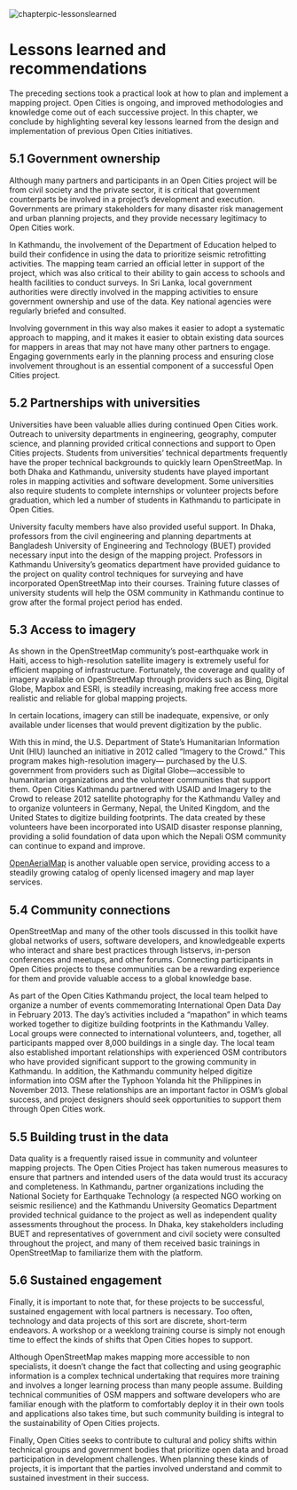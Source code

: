 <div class="c-box-image">
    <img src="/images/posts/5/chapterpic-lessonslearned-2.jpg" alt="chapterpic-lessonslearned" />
</div>

# Lessons learned and recommendations

The preceding sections took a practical look at how to plan and implement a mapping project. Open Cities is ongoing, and improved methodologies and knowledge come out of each successive project. In this chapter, we conclude by highlighting several key lessons learned from the design and implementation of previous Open Cities initiatives.

## 5.1 Government ownership

Although many partners and participants in an Open Cities project will be from civil society and the private sector, it is critical that government counterparts be involved in a project’s development and execution. Governments are primary stakeholders for many disaster risk management and urban planning projects, and they provide necessary legitimacy to Open Cities work.

In Kathmandu, the involvement of the Department of Education helped to build their confidence in using the data to prioritize seismic retrofitting activities. The mapping team carried an official letter in support of the project, which was also critical to their ability to gain access to schools and health facilities to conduct surveys. In Sri Lanka, local government authorities were directly involved in the mapping activities to ensure government ownership and use of the data. Key national agencies were regularly briefed and consulted.

Involving government in this way also makes it easier to adopt a systematic approach to mapping, and it makes it easier to obtain existing data sources for mappers in areas that may not have many other partners to engage. Engaging governments early in the planning process and ensuring close involvement throughout is an essential component of a successful Open Cities project.


## 5.2 Partnerships with universities

Universities have been valuable allies during continued Open Cities work. Outreach to university departments in engineering, geography, computer science, and planning provided critical connections and support to Open Cities projects. Students from universities’ technical departments frequently have the proper technical backgrounds to quickly learn OpenStreetMap. In both Dhaka and Kathmandu, university students have played important roles in mapping activities and software development. Some universities also require students to complete internships or volunteer projects before graduation, which led a number of students in Kathmandu to participate in Open Cities.

University faculty members have also provided useful support. In Dhaka, professors from the civil engineering and planning departments at Bangladesh University of Engineering and Technology (BUET) provided necessary input into the design of the mapping project. Professors in Kathmandu University’s geomatics department have provided guidance to the project on quality control techniques for surveying and have incorporated OpenStreetMap into their courses. Training future classes of university students will help the OSM community in Kathmandu continue to grow after the formal project period has ended.


## 5.3 Access to imagery

As shown in the OpenStreetMap community’s post-earthquake work in Haiti, access to high-resolution satellite imagery is extremely useful for efficient mapping of infrastructure. Fortunately, the coverage and quality of imagery available on OpenStreetMap through providers such as Bing, Digital Globe, Mapbox and ESRI, is steadily increasing, making free access more realistic and reliable for global mapping projects.

In certain locations, imagery can still be inadequate, expensive, or only available under licenses that would prevent digitization by the public.

With this in mind, the U.S. Department of State’s Humanitarian Information Unit (HIU) launched an initiative in 2012 called “Imagery to the Crowd.” This program makes high-resolution imagery— purchased by the U.S. government from providers such as Digital Globe—accessible to humanitarian organizations and the volunteer communities that support them. Open Cities Kathmandu partnered with USAID and Imagery to the Crowd to release 2012 satellite photography for the Kathmandu Valley and to organize volunteers in Germany, Nepal, the United Kingdom, and the United States to digitize building footprints. The data created by these volunteers have been incorporated into USAID disaster response planning, providing a solid foundation of data upon which the Nepali OSM community can continue to expand and improve.

<a href="https://openaerialmap.org" target="_blank">OpenAerialMap</a> is another valuable open service, providing access to a steadily growing catalog of openly licensed imagery and map layer services.

## 5.4 Community connections

OpenStreetMap and many of the other tools discussed in this toolkit have global networks of users, software developers, and knowledgeable experts who interact and share best practices through listservs, in-person conferences and meetups, and other forums. Connecting participants in Open Cities projects to these communities can be a rewarding experience for them and provide valuable access to a global knowledge base.

As part of the Open Cities Kathmandu project, the local team helped to organize a number of events commemorating International Open Data Day in February 2013. The day’s activities included a “mapathon” in which teams worked together to digitize building footprints in the Kathmandu Valley. Local groups were connected to international volunteers, and, together, all participants mapped over 8,000 buildings in a single day. The local team also established important relationships with experienced OSM contributors who have provided significant support to the growing community in Kathmandu. In addition, the Kathmandu community helped digitize information into OSM after the Typhoon Yolanda hit the Philippines in November 2013. These relationships are an important factor in OSM’s global success, and project designers should seek opportunities to support them through Open Cities work.


## 5.5 Building trust in the data

Data quality is a frequently raised issue in community and volunteer mapping projects. The Open Cities Project has taken numerous measures to ensure that partners and intended users of the data would trust its accuracy and completeness. In Kathmandu, partner organizations including the National Society for Earthquake Technology (a respected NGO working on seismic resilience) and the Kathmandu University Geomatics Department provided technical guidance to the project as well as independent quality assessments throughout the process. In Dhaka, key stakeholders including BUET and representatives of government and civil society were consulted throughout the project, and many of them received basic trainings in OpenStreetMap to familiarize them with the platform.

## 5.6 Sustained engagement

Finally, it is important to note that, for these projects to be successful, sustained engagement with local partners is necessary. Too often, technology and data projects of this sort are discrete, short-term endeavors. A workshop or a weeklong training course is simply not enough time to effect the kinds of shifts that Open Cities hopes to support.

Although OpenStreetMap makes mapping more accessible to non specialists, it doesn’t change the fact that collecting and using geographic information is a complex technical undertaking that requires more training and involves a longer learning process than many people assume. Building technical communities of OSM mappers and software developers who are familiar enough with the platform to comfortably deploy it in their own tools and applications also takes time, but such community building is integral to the sustainability of Open Cities projects.

Finally, Open Cities seeks to contribute to cultural and policy shifts within technical groups and government bodies that prioritize open data and broad participation in development challenges. When planning these kinds of projects, it is important that the parties involved understand and commit to sustained investment in their success.
